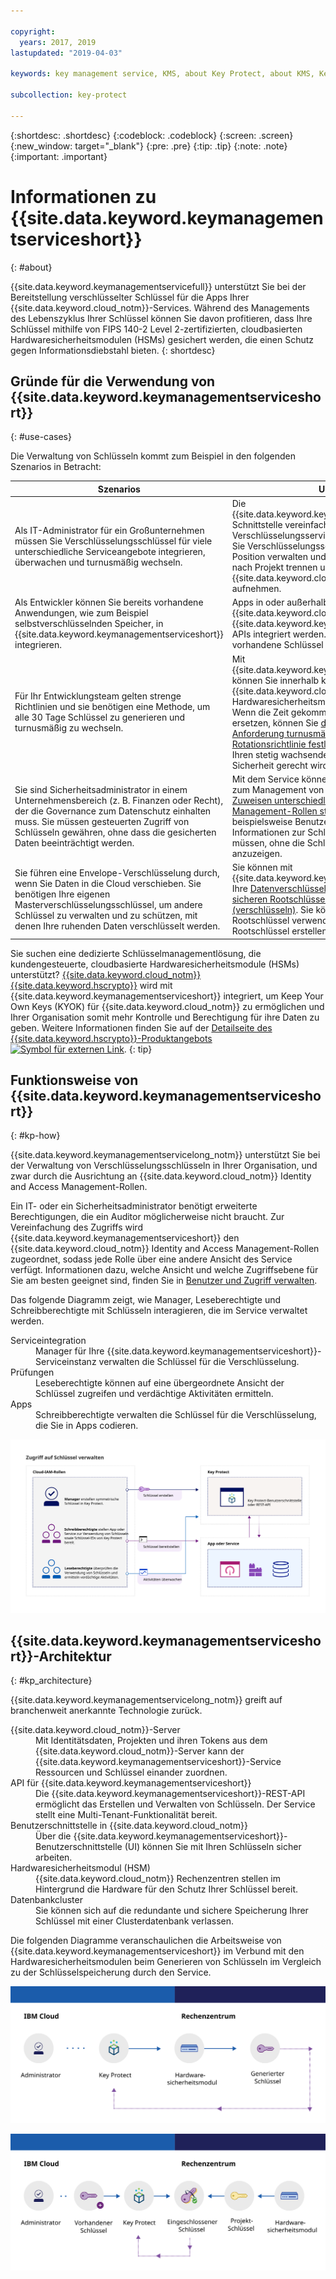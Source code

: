 ```yaml
---

copyright:
  years: 2017, 2019
lastupdated: "2019-04-03"

keywords: key management service, KMS, about Key Protect, about KMS, Key Protect use cases, KMS use cases

subcollection: key-protect

---
```


{:shortdesc: .shortdesc}
{:codeblock: .codeblock}
{:screen: .screen}
{:new_window: target="_blank"}
{:pre: .pre}
{:tip: .tip}
{:note: .note}
{:important: .important}

# Informationen zu {{site.data.keyword.keymanagementserviceshort}}
{: #about}

{{site.data.keyword.keymanagementservicefull}} unterstützt Sie bei der Bereitstellung verschlüsselter Schlüssel für die Apps Ihrer {{site.data.keyword.cloud_notm}}-Services. Während des Managements des Lebenszyklus Ihrer Schlüssel können Sie davon profitieren, dass Ihre Schlüssel mithilfe von FIPS 140-2 Level 2-zertifizierten, cloudbasierten Hardwaresicherheitsmodulen (HSMs) gesichert werden, die einen Schutz gegen Informationsdiebstahl bieten.
{: shortdesc}

## Gründe für die Verwendung von {{site.data.keyword.keymanagementserviceshort}}
{: #use-cases}

Die Verwaltung von Schlüsseln kommt zum Beispiel in den folgenden Szenarios in Betracht:

| Szenarios | Ursachen|
| --- | ---- |
|Als IT-Administrator für ein Großunternehmen müssen Sie Verschlüsselungsschlüssel für viele unterschiedliche Serviceangebote integrieren, überwachen und turnusmäßig wechseln.| Die {{site.data.keyword.keymanagementserviceshort}}-Schnittstelle vereinfacht das Management mehrerer Verschlüsselungsservices. Mit dem Service können Sie Verschlüsselungsschlüssel an einer zentralen Position verwalten und sortieren oder Schlüssel nach Projekt trennen und in verschiedene {{site.data.keyword.cloud_notm}}-Bereiche aufnehmen.|
| Als Entwickler können Sie bereits vorhandene Anwendungen, wie zum Beispiel selbstverschlüsselnden Speicher, in {{site.data.keyword.keymanagementserviceshort}} integrieren. | Apps in oder außerhalb von {{site.data.keyword.cloud_notm}} können mit den {{site.data.keyword.keymanagementserviceshort}}-APIs integriert werden. Sie können eigene vorhandene Schlüssel für Ihre Apps verwenden. |
|Für Ihr Entwicklungsteam gelten strenge Richtlinien und sie benötigen eine Methode, um alle 30 Tage Schlüssel zu generieren und turnusmäßig zu wechseln. |Mit {{site.data.keyword.keymanagementserviceshort}} können Sie innerhalb kurzer Zeit Schlüssel über ein {{site.data.keyword.cloud_notm}}-Hardwaresicherheitsmodul (HSM) generieren. Wenn die Zeit gekommen ist, um einen Schlüssel zu ersetzen, können Sie [den Schlüssel auf Anforderung turnusmäßig wechseln](/docs/services/key-protect?topic=key-protect-rotate-keys) oder [eine Rotationsrichtlinie festlegen](/docs/services/key-protect?topic=key-protect-set-rotation-policy), damit der Schlüssel Ihren stetig wachsenden Anforderungen an die Sicherheit gerecht wird. |
| Sie sind Sicherheitsadministrator in einem Unternehmensbereich (z. B. Finanzen oder Recht), der die Governance zum Datenschutz einhalten muss. Sie müssen gesteuerten Zugriff von Schlüsseln gewähren, ohne dass die gesicherten Daten beeinträchtigt werden. | Mit dem Service können Sie den Benutzerzugriff zum Management von Schlüsseln durch das [Zuweisen unterschiedlicher Identity and Access Management-Rollen steuern](/docs/services/key-protect?topic=key-protect-manage-access#roles). Sie können beispielsweise Benutzern Lesezugriff erteilen, die Informationen zur Schlüsselerstellung anzeigen müssen, ohne die Schlüsselinformationen anzuzeigen. |
| Sie führen eine Envelope-Verschlüsselung durch, wenn Sie Daten in die Cloud verschieben. Sie benötigen Ihre eigenen Masterverschlüsselungsschlüssel, um andere Schlüssel zu verwalten und zu schützen, mit denen Ihre ruhenden Daten verschlüsselt werden. |Sie können mit {{site.data.keyword.keymanagementserviceshort}} Ihre [Datenverschlüsselungsschlüssel in einen sehr sicheren Rootschlüssel einschließen (verschlüsseln)](/docs/services/key-protect?topic=key-protect-envelope-encryption). Sie können Ihre eigenen Rootschlüssel verwenden oder im Service neue Rootschlüssel erstellen.|

Sie suchen eine dedizierte Schlüsselmanagementlösung, die kundengesteuerte, cloudbasierte Hardwaresicherheitsmodule (HSMs) unterstützt? [{{site.data.keyword.cloud_notm}} {{site.data.keyword.hscrypto}}](/docs/services/hs-crypto?topic=hs-crypto-get-started) wird mit {{site.data.keyword.keymanagementserviceshort}} integriert, um Keep Your Own Keys (KYOK) für {{site.data.keyword.cloud_notm}} zu ermöglichen und Ihrer Organisation somit mehr Kontrolle und Berechtigung für ihre Daten zu geben. Weitere Informationen finden Sie auf der [Detailseite des {{site.data.keyword.hscrypto}}-Produktangebots ![Symbol für externen Link](../../icons/launch-glyph.svg "Symbol für externen Link")](https://{DomainName}/catalog/services/hyper-protect-crypto-services).
{: tip}

## Funktionsweise von {{site.data.keyword.keymanagementserviceshort}}
{: #kp-how}

{{site.data.keyword.keymanagementservicelong_notm}} unterstützt Sie bei der Verwaltung von Verschlüsselungsschlüsseln in Ihrer Organisation, und zwar durch die Ausrichtung an {{site.data.keyword.cloud_notm}} Identity and Access Management-Rollen.

Ein IT- oder ein Sicherheitsadministrator benötigt erweiterte Berechtigungen, die ein Auditor möglicherweise nicht braucht. Zur Vereinfachung des Zugriffs wird {{site.data.keyword.keymanagementserviceshort}} den {{site.data.keyword.cloud_notm}} Identity and Access Management-Rollen zugeordnet, sodass jede Rolle über eine andere Ansicht des Service verfügt. Informationen dazu, welche Ansicht und welche Zugriffsebene für Sie am besten geeignet sind, finden Sie in [Benutzer und Zugriff verwalten](/docs/services/key-protect?topic=key-protect-manage-access#roles).

Das folgende Diagramm zeigt, wie Manager, Leseberechtigte und Schreibberechtigte mit Schlüsseln interagieren, die im Service verwaltet werden.

<dl>
  <dt>Serviceintegration</dt>
    <dd>Manager für Ihre {{site.data.keyword.keymanagementserviceshort}}-Serviceinstanz verwalten die Schlüssel
für die Verschlüsselung.</dd>
  <dt>Prüfungen</dt>
    <dd>Leseberechtigte können auf eine übergeordnete Ansicht der Schlüssel zugreifen und verdächtige Aktivitäten ermitteln.</dd>
  <dt>Apps</dt>
    <dd>Schreibberechtigte verwalten die Schlüssel für die Verschlüsselung, die Sie in Apps codieren.</dd>
</dl>

![Das Diagramm zeigt dieselben Komponenten, die auch in der vorhergehenden Definitionsliste beschrieben sind.](images/keys-use-cases_min.svg)

## {{site.data.keyword.keymanagementserviceshort}}-Architektur
{: #kp_architecture}

{{site.data.keyword.keymanagementservicelong_notm}} greift auf branchenweit anerkannte Technologie zurück.

<dl>
  <dt>{{site.data.keyword.cloud_notm}}-Server</dt>
    <dd>Mit Identitätsdaten, Projekten und ihren Tokens aus dem {{site.data.keyword.cloud_notm}}-Server kann der {{site.data.keyword.keymanagementserviceshort}}-Service Ressourcen und Schlüssel einander zuordnen.</dd>
  <dt>API für {{site.data.keyword.keymanagementserviceshort}}</dt>
    <dd>Die {{site.data.keyword.keymanagementserviceshort}}-REST-API ermöglicht das Erstellen und Verwalten von Schlüsseln. Der Service stellt eine Multi-Tenant-Funktionalität bereit.</dd>
  <dt>Benutzerschnittstelle in {{site.data.keyword.cloud_notm}}</dt>
    <dd>Über die {{site.data.keyword.keymanagementserviceshort}}-Benutzerschnittstelle (UI) können Sie mit Ihren Schlüsseln sicher arbeiten.</dd>
  <dt>Hardwaresicherheitsmodul (HSM)</dt>
    <dd>{{site.data.keyword.cloud_notm}} Rechenzentren stellen im Hintergrund die Hardware für den Schutz Ihrer Schlüssel bereit.</dd>
  <dt>Datenbankcluster</dt>
    <dd>Sie können sich auf die redundante und sichere Speicherung Ihrer Schlüssel mit einer Clusterdatenbank verlassen.</dd>
</dl>

Die folgenden Diagramme veranschaulichen die Arbeitsweise von {{site.data.keyword.keymanagementserviceshort}} im Verbund mit den Hardwaresicherheitsmodulen beim Generieren von Schlüsseln im Vergleich zu der Schlüsselspeicherung durch den Service.

![Das Diagramm zeigt die Generierung von Schlüsseln.](images/generated-key_min.svg)

![Das Diagramm zeigt, wie vorhandene Schlüssel gespeichert werden.](images/stored-key_min.svg)
